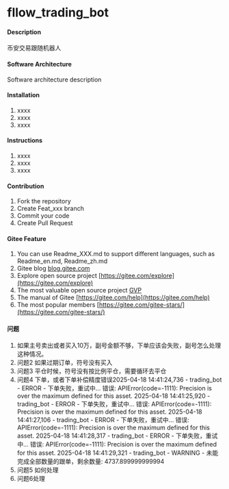 # fllow_trading_bot

#### Description
币安交易跟随机器人

#### Software Architecture
Software architecture description

#### Installation

1.  xxxx
2.  xxxx
3.  xxxx

#### Instructions

1.  xxxx
2.  xxxx
3.  xxxx

#### Contribution

1.  Fork the repository
2.  Create Feat_xxx branch
3.  Commit your code
4.  Create Pull Request


#### Gitee Feature

1.  You can use Readme\_XXX.md to support different languages, such as Readme\_en.md, Readme\_zh.md
2.  Gitee blog [blog.gitee.com](https://blog.gitee.com)
3.  Explore open source project [https://gitee.com/explore](https://gitee.com/explore)
4.  The most valuable open source project [GVP](https://gitee.com/gvp)
5.  The manual of Gitee [https://gitee.com/help](https://gitee.com/help)
6.  The most popular members  [https://gitee.com/gitee-stars/](https://gitee.com/gitee-stars/)


#### 问题
1.  如果主号卖出或者买入10万，副号金额不够，下单应该会失败，副号怎么处理这种情况。
2.  问题2 如果过期订单，符号没有买入
3.  问题3 平仓时候，符号没有按比例平仓，需要循环去平仓
4.  问题4 下单，或者下单补偿精度错误2025-04-18 14:41:24,736 - trading_bot - ERROR - 下单失败，重试中... 错误: APIError(code=-1111): Precision is over the maximum defined for this asset.
2025-04-18 14:41:25,920 - trading_bot - ERROR - 下单失败，重试中... 错误: APIError(code=-1111): Precision is over the maximum defined for this asset.
2025-04-18 14:41:27,106 - trading_bot - ERROR - 下单失败，重试中... 错误: APIError(code=-1111): Precision is over the maximum defined for this asset.
2025-04-18 14:41:28,317 - trading_bot - ERROR - 下单失败，重试中... 错误: APIError(code=-1111): Precision is over the maximum defined for this asset.
2025-04-18 14:41:29,321 - trading_bot - WARNING - 未能完成全部数量的跟单，剩余数量: 4737.899999999994
5.  问题5 如何处理
6.  问题6处理
